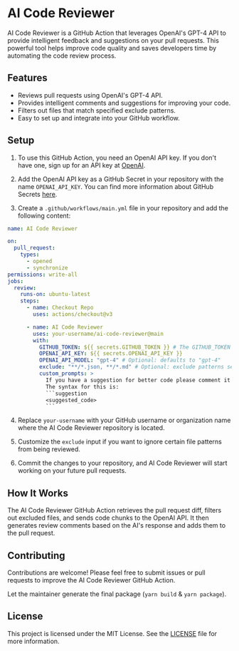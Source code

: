 # AI Code Reviewer

AI Code Reviewer is a GitHub Action that leverages OpenAI's GPT-4 API to provide intelligent feedback and suggestions on
your pull requests. This powerful tool helps improve code quality and saves developers time by automating the code
review process.

## Features

- Reviews pull requests using OpenAI's GPT-4 API.
- Provides intelligent comments and suggestions for improving your code.
- Filters out files that match specified exclude patterns.
- Easy to set up and integrate into your GitHub workflow.

## Setup

1. To use this GitHub Action, you need an OpenAI API key. If you don't have one, sign up for an API key
   at [OpenAI](https://beta.openai.com/signup).

2. Add the OpenAI API key as a GitHub Secret in your repository with the name `OPENAI_API_KEY`. You can find more
   information about GitHub Secrets [here](https://docs.github.com/en/actions/reference/encrypted-secrets).

3. Create a `.github/workflows/main.yml` file in your repository and add the following content:

```yaml
name: AI Code Reviewer

on:
  pull_request:
    types:
      - opened
      - synchronize
permissions: write-all
jobs:
  review:
    runs-on: ubuntu-latest
    steps:
      - name: Checkout Repo
        uses: actions/checkout@v3

      - name: AI Code Reviewer
        uses: your-username/ai-code-reviewer@main
        with:
          GITHUB_TOKEN: ${{ secrets.GITHUB_TOKEN }} # The GITHUB_TOKEN is there by default so you just need to keep it like it is and not necessarily need to add it as secret as it will throw an error. [More Details](https://docs.github.com/en/actions/security-guides/automatic-token-authentication#about-the-github_token-secret)
          OPENAI_API_KEY: ${{ secrets.OPENAI_API_KEY }}
          OPENAI_API_MODEL: "gpt-4" # Optional: defaults to "gpt-4"
          exclude: "**/*.json, **/*.md" # Optional: exclude patterns separated by commas
          custom_prompts: >
            If you have a suggestion for better code please comment it as a Github suggestion
            The syntax for this is:
            ```suggestion
            <suggested_code>
            ```
```

4. Replace `your-username` with your GitHub username or organization name where the AI Code Reviewer repository is
   located.

5. Customize the `exclude` input if you want to ignore certain file patterns from being reviewed.

6. Commit the changes to your repository, and AI Code Reviewer will start working on your future pull requests.

## How It Works

The AI Code Reviewer GitHub Action retrieves the pull request diff, filters out excluded files, and sends code chunks to
the OpenAI API. It then generates review comments based on the AI's response and adds them to the pull request.

## Contributing

Contributions are welcome! Please feel free to submit issues or pull requests to improve the AI Code Reviewer GitHub
Action.

Let the maintainer generate the final package (`yarn build` & `yarn package`).

## License

This project is licensed under the MIT License. See the [LICENSE](LICENSE) file for more information.
